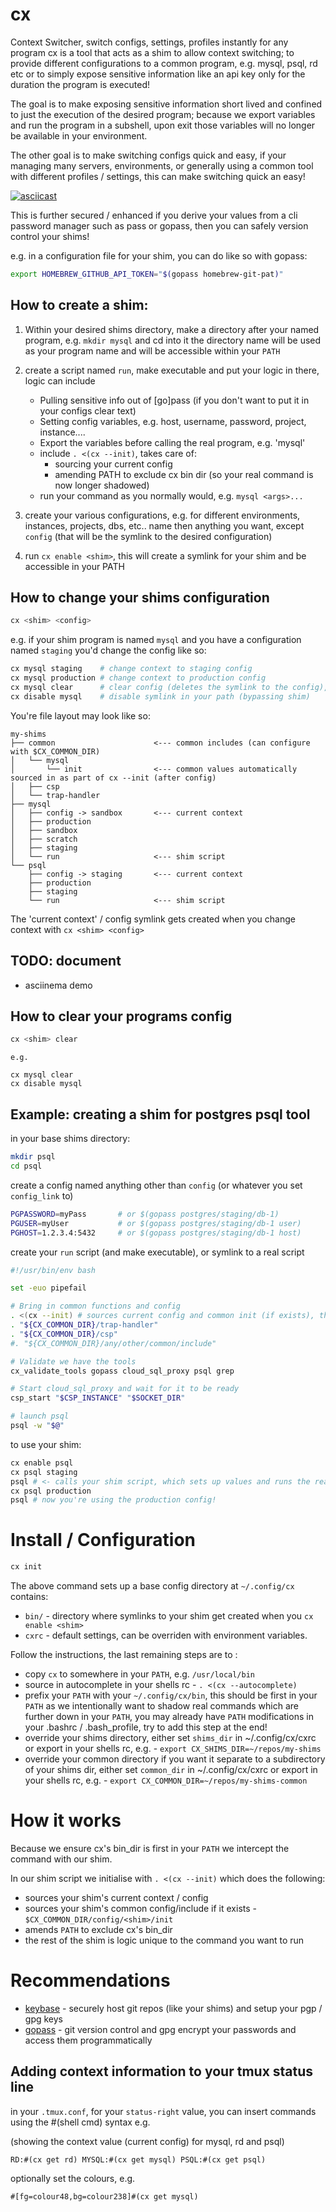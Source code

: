 # cx

Context Switcher, switch configs, settings, profiles instantly for any program
cx is a tool that acts as a shim to allow context switching; to provide different
configurations to a common program, e.g. mysql, psql, rd etc or to simply expose
sensitive information like an api key only for the duration the program is executed!

The goal is to make exposing sensitive information short lived and confined to just the execution
of the desired program; because we export variables and run the program in a subshell, upon
exit those variables will no longer be available in your environment.

The other goal is to make switching configs quick and easy, if your managing many servers, environments,
or generally using a common tool with different profiles / settings, this can make switching
quick an easy!

[![asciicast](https://asciinema.org/a/YsY07cLqQ5kBzf37tZYRr7uj8.png)](https://asciinema.org/a/YsY07cLqQ5kBzf37tZYRr7uj8)

This is further secured / enhanced if you derive your values from a cli password manager
such as pass or gopass, then you can safely version control your shims!

e.g. in a configuration file for your shim, you can do like so with gopass:

```sh
export HOMEBREW_GITHUB_API_TOKEN="$(gopass homebrew-git-pat)"
``````


## How to create a shim:

1. Within your desired shims directory, make a directory after your named program, e.g.
`mkdir mysql` and cd into it
the directory name will be used as your program name and will be accessible within your
`PATH` 

2. create a script named `run`, make executable and put your logic in there, logic can include
    - Pulling sensitive info out of [go]pass (if you don't want to put it in your configs clear text)
    - Setting config variables, e.g. host, username, password, project, instance....
    - Export the variables before calling the real program, e.g. 'mysql'
    - include `. <(cx --init)`, takes care of:
        - sourcing your current config
        - amending PATH to exclude cx bin dir (so your real command is now longer shadowed)
    - run your command as you normally would, e.g. `mysql <args>...`


3. create your various configurations, e.g. for different environments, instances, projects, dbs, etc..
    name then anything you want, except `config` (that will be the symlink to the desired configuration)

4. run `cx enable <shim>`, this will create a symlink for your shim and be accessible
    in your PATH

## How to change your shims configuration

```sh
cx <shim> <config> 
```

e.g. if your shim program is named `mysql` and you have a
configuration named `staging` you'd change the config like so:

```sh
cx mysql staging    # change context to staging config
cx mysql production # change context to production config
cx mysql clear      # clear config (deletes the symlink to the config), 
cx disable mysql    # disable symlink in your path (bypassing shim)
```

You're file layout may look like so:

```text
my-shims
├── common                      <--- common includes (can configure with $CX_COMMON_DIR)
│   └── mysql
│       └── init                <--- common values automatically sourced in as part of cx --init (after config)
│   ├── csp 
│   └── trap-handler
├── mysql
│   ├── config -> sandbox       <--- current context
│   ├── production
│   ├── sandbox
│   ├── scratch
│   ├── staging
│   └── run                     <--- shim script
└── psql
    ├── config -> staging       <--- current context
    ├── production
    ├── staging
    └── run                     <--- shim script

```
The 'current context' / config symlink gets created when you change context with `cx <shim> <config>`

## TODO: document
- asciinema demo

## How to clear your programs config

```sh
cx <shim> clear
```

    e.g.

```
cx mysql clear
cx disable mysql
```

## Example: creating a shim for postgres psql tool

in your base shims directory:

```sh
mkdir psql
cd psql
```
    
create a config named anything other than `config` (or whatever you set `config_link` to)

```sh
PGPASSWORD=myPass       # or $(gopass postgres/staging/db-1)
PGUSER=myUser           # or $(gopass postgres/staging/db-1 user) 
PGHOST=1.2.3.4:5432     # or $(gopass postgres/staging/db-1 host)
```

create your `run` script (and make executable), or symlink to a real script

```sh
#!/usr/bin/env bash

set -euo pipefail

# Bring in common functions and config
. <(cx --init) # sources current config and common init (if exists), then amends PATH so real command can be called
. "${CX_COMMON_DIR}/trap-handler"
. "${CX_COMMON_DIR}/csp"
#. "${CX_COMMON_DIR}/any/other/common/include"

# Validate we have the tools
cx_validate_tools gopass cloud_sql_proxy psql grep

# Start cloud_sql_proxy and wait for it to be ready
csp_start "$CSP_INSTANCE" "$SOCKET_DIR"

# launch psql
psql -w "$@"

```

to use your shim:

```sh
cx enable psql
cx psql staging
psql # <- calls your shim script, which sets up values and runs the real psql in your PATH (bypassing the shim)
cx psql production
psql # now you're using the production config!
```

# Install / Configuration

```sh
cx init
```
The above command sets up a base config directory at `~/.config/cx`
contains:
- `bin/` - directory where symlinks to your shim get created when you `cx enable <shim>`
- `cxrc` - default settings, can be overriden with environment variables.

Follow the instructions, the last remaining steps are to :
- copy `cx` to somewhere in your `PATH`, e.g. `/usr/local/bin`
- source in autocomplete in your shells rc - `. <(cx --autocomplete)`
- prefix your `PATH` with your `~/.config/cx/bin`, this should be first in your `PATH` as we intentionally want to shadow real commands which are further down in your `PATH`, you may already have `PATH` modifications in your .bashrc / .bash_profile, try to add this step at the end!
- override your shims directory, either set `shims_dir` in ~/.config/cx/cxrc or export in your shells rc, e.g. - `export CX_SHIMS_DIR=~/repos/my-shims`
- override your common directory if you want it separate to a subdirectory of your shims dir, either set `common_dir` in ~/.config/cx/cxrc or export in your shells rc, e.g. - `export CX_COMMON_DIR=~/repos/my-shims-common`


# How it works

Because we ensure cx's bin_dir is first in your `PATH` we intercept the command with our shim.

In our shim script we initialise with `. <(cx --init)` which does the following:
- sources your shim's current context / config
- sources your shim's common config/include if it exists - `$CX_COMMON_DIR/config/<shim>/init`
- amends `PATH` to exclude cx's bin_dir
- the rest of the shim is logic unique to the command you want to run

# Recommendations
- [keybase](https://keybase.io) - securely host git repos (like your shims) and setup your pgp / gpg keys
- [gopass](https://www.gopass.pw/) - git version control and gpg encrypt your passwords and access them programmatically

## Adding context information to your tmux status line
in your `.tmux.conf`, for your `status-right` value, you can insert commands using the #(shell cmd) syntax e.g.

(showing the context value (current config) for mysql, rd and psql)
```text
RD:#(cx get rd) MYSQL:#(cx get mysql) PSQL:#(cx get psql)
```
optionally set the colours, e.g.
```text
#[fg=colour48,bg=colour238]#(cx get mysql)
```

